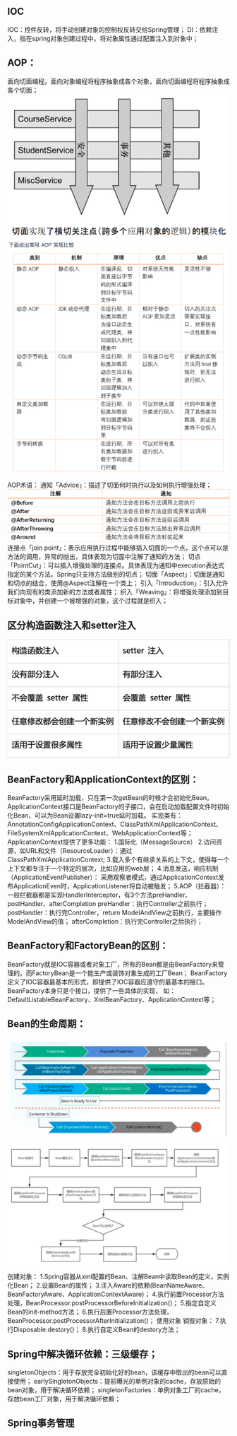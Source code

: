 ## IOC
IOC：控件反转，将手动创建对象的控制权反转交给Spring管理； DI：依赖注入，指在spring对象创建过程中，将对象属性通过配置注入到对象中；

## AOP：
面向切面编程。面向对象编程将程序抽象成各个对象，面向切面编程将程序抽象成各个切面；
![img_3.png](img_3.png)  
![img_4.png](img_4.png) 
AOP术语：
通知「Advice」：描述了切面何时执行以及如何执行增强处理； ![img_5.png](img_5.png)   
连接点「join point」：表示应用执行过程中能够插入切面的一个点，这个点可以是方法的调用，异常的抛出，具体表现为切面中注解了通知的方法；
切点「PointCut」：可以插入增强处理的连接点。具体表现为通知中execution表达式指定的某个方法。Spring只支持方法级别的切点；
切面「Aspect」：切面是通知和切点的结合，使用@Aspect注解在一个类上；
引入「Introduction」：引入允许我们向现有的类添加新的方法或者属性；
织入「Weaving」：将增强处理添加到目标对象中，并创建一个被增强的对象，这个过程就是织入；

## 区分构造函数注入和setter注入
![img_1.png](img_1.png)

## BeanFactory和ApplicationContext的区别：
BeanFactory采用延时加载，只在第一次getBean的时候才会初始化Bean。 
ApplicationContext接口是BeanFactory的子接口，会在启动加载配置文件时初始化Bean，可以为Bean设置lazy-init=true延时加载。
实现类有：AnnotationConfigApplicationContext、ClassPathXmlApplicationContext、FileSystemXmlApplicationContext、WebApplicationContext等；
ApplicationContext提供了更多功能：
1.国际化（MessageSource）
2.访问资源，如URL和文件（ResourceLoader）：通过ClassPathXmlApplicationContext;
3.载入多个有继承关系的上下文，使得每一个上下文都专注于一个特定的层次，比如应用的web层；
4.消息发送，响应机制（ApplicationEventPublisher）：
    采用观察者模式，通过ApplicationContext发布ApplicationEven时，ApplicationListener将自动被触发；
5.AOP（拦截器）：
    一般拦截器都是实现HandlerInterceptor，有3个方法preHandler、postHandler、afterCompletion
    preHandler：执行Controller之前执行；
    postHandler：执行完Controller，return ModelAndView之前执行，主要操作ModelAndView的值；
    afterCompletion：执行完Controller之后执行；

## BeanFactory和FactoryBean的区别：
BeanFactory就是IOC容器或者对象工厂，所有的Bean都是由BeanFactory来管理的。而FactoryBean是一个能生产或装饰对象生成的工厂Bean；
BeanFactory定义了IOC容器最基本的形式，即提供了IOC容器应遵守的最基本的接口。BeanFactory本身只是个接口，提供了一些具体的实现，
如：DefaultListableBeanFactory、XmlBeanFactory、ApplicationContext等；


## Bean的生命周期：
![img_2.png](img_2.png)
![img.png](img.png)  
创建对象： 
1.Spring容器从xml配置的Bean、注解Bean中读取Bean的定义，实例化Bean； 
2.设置Bean的属性； 
3.注入Aware的依赖(BeanNameAware、BeanFactoryAware、ApplicationContextAware)；
4.执行前置Processor方法处理，BeanProcessor.postProcessorBeforeInitialization()； 
5.指定自定义Bean的init-method方法；
6.执行后置Processor方法处理，BeanProcessor.postProcessorAfterInitialization()；
使用对象
销毁对象： 
7.执行Disposable.destory()；
8.执行自定义Bean的destory方法；

## Spring中解决循环依赖：三级缓存；
singletonObjects：用于存放完全初始化好的bean，该缓存中取出的bean可以直接使用； 
earlySingletonObjects：提前曝光的单例对象的cache，存放原始的bean对象，用于解决循环依赖；
singletonFactories：单例对象工厂的cache，存放bean工厂对象，用于解决循环依赖；

## Spring事务管理
